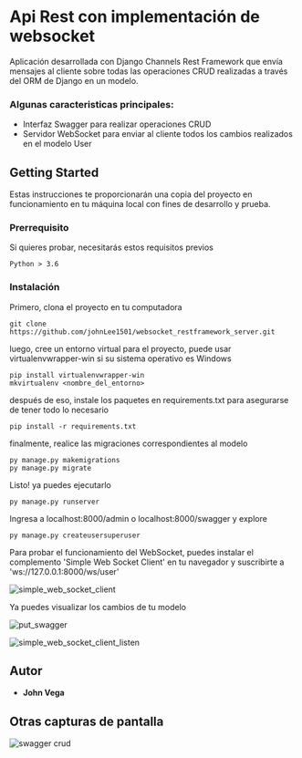# Api Rest con implementación de websocket

Aplicación desarrollada con Django Channels Rest Framework que envía mensajes al cliente sobre todas las operaciones CRUD realizadas a través del ORM de Django en un modelo.

### Algunas caracteristicas principales: 

- Interfaz Swagger para realizar operaciones CRUD
- Servidor WebSocket para enviar al cliente todos los cambios realizados en el modelo User


## Getting Started

Estas instrucciones te proporcionarán una copia del proyecto en funcionamiento en tu máquina local con fines de desarrollo y prueba.

### Prerrequisito

Si quieres probar, necesitarás estos requisitos previos

```
Python > 3.6
```

### Instalación

Primero, clona el proyecto en tu computadora

```
git clone https://github.com/johnLee1501/websocket_restframework_server.git
```

luego, cree un entorno virtual para el proyecto, puede usar virtualenvwrapper-win si su sistema operativo es Windows

```
pip install virtualenvwrapper-win
mkvirtualenv <nombre_del_entorno>
```

después de eso, instale los paquetes en requirements.txt para asegurarse de tener todo lo necesario

```
pip install -r requirements.txt
```

finalmente, realice las migraciones correspondientes al modelo

```
py manage.py makemigrations
py manage.py migrate
```

Listo! ya puedes ejecutarlo

```
py manage.py runserver
```

Ingresa a localhost:8000/admin o localhost:8000/swagger y explore

```
py manage.py createusersuperuser
```

Para probar el funcionamiento del WebSocket, puedes instalar el complemento 'Simple Web Socket Client' en tu navegador y suscribirte a 'ws://127.0.0.1:8000/ws/user' 

![simple_web_socket_client](https://user-images.githubusercontent.com/71096926/108119025-2cc84280-706d-11eb-97e9-de939931ac80.jpg)

Ya puedes visualizar los cambios de tu modelo 

![put_swagger](https://user-images.githubusercontent.com/71096926/108119024-2c2fac00-706d-11eb-9bf0-b0f8c4d41876.jpg)

![simple_web_socket_client_listen](https://user-images.githubusercontent.com/71096926/108119026-2cc84280-706d-11eb-9a11-e63839f73f11.jpg)


## Autor

* **John Vega**

## Otras capturas de pantalla

![swagger crud](https://user-images.githubusercontent.com/71096926/108119021-2afe7f00-706d-11eb-9130-cee852b13177.jpg)




